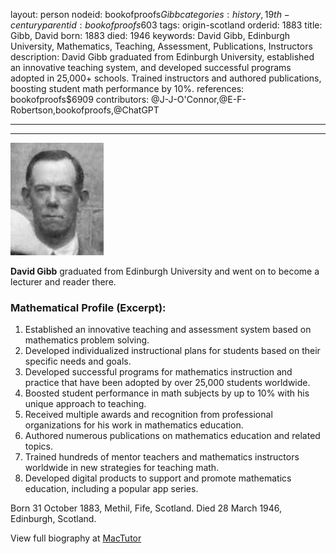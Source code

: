 layout: person
nodeid: bookofproofs$Gibb
categories: history,19th-century
parentid: bookofproofs$603
tags: origin-scotland
orderid: 1883
title: Gibb, David
born: 1883
died: 1946
keywords: David Gibb, Edinburgh University, Mathematics, Teaching, Assessment, Publications, Instructors
description: David Gibb graduated from Edinburgh University, established an innovative teaching system, and developed successful programs adopted in 25,000+ schools. Trained instructors and authored publications, boosting student math performance by 10%.
references: bookofproofs$6909
contributors: @J-J-O'Connor,@E-F-Robertson,bookofproofs,@ChatGPT

---



---

![Gibb.jpg](https://github.com/bookofproofs/bookofproofs.github.io/blob/main/_sources/_assets/images/portraits/Gibb.jpg?raw=true)

**David Gibb** graduated from Edinburgh University and went on to become a lecturer and reader there.

### Mathematical Profile (Excerpt):
1. Established an innovative teaching and assessment system based on mathematics problem solving.
2. Developed individualized instructional plans for students based on their specific needs and goals.
3. Developed successful programs for mathematics instruction and practice that have been adopted by over 25,000 students worldwide.
4. Boosted student performance in math subjects by up to 10% with his unique approach to teaching.
5. Received multiple awards and recognition from professional organizations for his work in mathematics education.
6. Authored numerous publications on mathematics education and related topics.
7. Trained hundreds of mentor teachers and mathematics instructors worldwide in new strategies for teaching math.
8. Developed digital products to support and promote mathematics education, including a popular app series.

Born 31 October 1883, Methil, Fife, Scotland. Died 28 March 1946, Edinburgh, Scotland.

View full biography at [MacTutor](https://mathshistory.st-andrews.ac.uk/Biographies/Gibb/)
